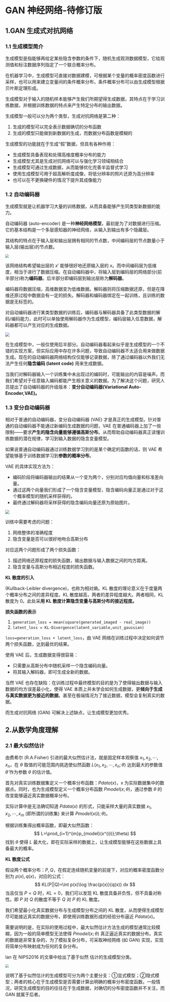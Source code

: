 # GAN 神经网络-待修订版

## 1.GAN 生成式对抗网络

### 1.1 生成模型简介

生成模型是指能够再给定某些隐含参数的条件下，随机生成观测数据模型，它给观测值和标注数据序列指定了一个联合概率分布。

在机器学习中，生成模型可直接对数据建模，可根据某个变量的概率密度函数进行采样，也可以用来建立变量间的条件概率分布，条件概率分布可以由生成模型根据贝叶斯定理形成。

生成模型对于输入的随机样本能够产生我们所期望得生成数据，其特点在于学习训练数据，并根据训练数据的特点来产生特定分布的输出数据。

生成模型一般可以分为两个类型，生成对抗网络是第二种：

1. 生成的模型可以完全表示数据确切的分布函数
2. 生成的模型只能做到新数据的生成，而数据分布函数是模糊的

生成模型的功能就在于生成“假”数据，但具有各种作用：

- 生成模型具备表现和处理高维度概率分布的能力
- 生成模型尤其是生成对抗网络可以与强化学习领域相结合
- 生成模型可通过生成数据，从而能够优化完善半监督式学习
- 使用生成模型可用于超高解析度成像，将低分辨率的照片还原为高分辨率
- 也可以在不更换硬件的情况下提升其成像能力

### 1.2 自动编码器

生成模型就是让机器学习大量的训练数据，从而具备能够产生同类型新数据的能力。

自动编码器 (auto-encoder) 是一种**神经网络模型**，最初是为了对数据进行压缩。它的基本结构是一个多层感知器的神经网络，从输入到输出有多个隐藏层。

其结构的特点在于输入层和输出层拥有相同的节点数，中间编码层的节点数量小于输入层(输出层)的节点数。

<img src="img/01.jpg" style="zoom:67%;" />

该网络结构希望输出层的 $x'$ 能够很好地还原输入层的 $x$。而中间编码层为低维度，相当于进行了数据压缩。在自动编码器中，将输入层到编码层的网络部分(前半部分)称为**编码器**。后半部分即编码层到输出层称为**解码器**。

编码器将数据压缩，高维数据变为低维数据。解码器则将压缩数据还原，但是在降维还原过程中数据会有一定的损失。解码器和编码器绑定在一起训练，且训练的数据是无标签的。

对自动编码器进行某类型数据的训练后，编码器与解码器具备了此类型数据的解码/编码能力，此时可以单独使用解码器作为生成模型，编码层输入任意数据，解码器都可以产生对应的生成数据。

<img src="img/02.jpg" style="zoom:80%;" />

在生成模型中，一般仅使用后半部分。自动编码器看起来似乎是生成模型的一个不错的实现方案，但实际应用中存在许多问题，导致自动编码器不太适合用来做数据生成。现在的自动编码器网络结构仅仅能够记录数据，除了通过编码器以外我们无法产生任何**隐含编码 (latent code)** 用来生成数据。

当我们对解码器输入一个训练集中未出现过的编码时，可能输出的内容是噪声。而我们希望对于任意输入编码都能产生相关意义的数据。为了解决这个问题，研究人员提出了自动编码器的升级版本：**变分自动编码器(Variational Auto-Encoder,VAE)。** 

### 1.3 变分自动编码器

相对于普通的自动编码器，变分自动编码器 (VAE) 才是真正的生成模型。针对普通的自动编码器不能通过新编码生成数据的问题，VAE 在普通编码器上加了一些限制——要求**产生的隐含向量能够遵循高斯分布**。从而帮助自动编码器真正读懂训练数据的潜在规律，学习到输入数据的隐含变量模型。

如果说普通自动编码器通过训练数据学习到的是某个确定的函数的话，则 VAE 希望能够基于训练数据学习到**参数的概率分布**。

VAE 的具体实现方法为：

- 编码阶段将编码器输出的结果从一个变为两个，分别对应均值向量和标准差向量。
- 通过这两个向量我们形成了一个隐含变量模型，隐含编码向量正是通过对于这个概率模型的随机采样获得的。
- 最终通过解码器将采样获得的隐含编码向量还原为原始图片。

<img src="img/03.jpg" style="zoom:80%;" />

训练中需要考虑的问题：

1. 网络整体的准确程度
2. 隐含变量是否可以很好地吻合高斯分布

对应这两个问题形成了两个损失函数：

1. 描述网络还原程度的损失函数，输出数据与输入数据之间的均方距离。
2. 隐含变量与高斯分布相近程度的损失函数。

**KL 散度的引入**

(Kullback-Leibler divergence)，也称为相对熵。KL 散度的理论意义在于度量两个概率分布之间的差异程度。KL 散度越高，两者的差异程度越大。两者相同，KL 散度为 0。此处采**用 KL 散度计算隐含变量与高斯分布的接近程度。**

**损失函数的表示**

1. `generation_loss = mean(square(generated_imaged - real_image))`
2. `latent_loss = KL-Divergence(latent_variable,unit_gaussian)` 

`loss=generation_loss + latent_loss`，由 VAE 网络在训练过程中决定如何调节两个损失函数，达到最优的结果。

使用 VAE 后，生成数据变得很容易：

- 只需要从高斯分布中随机采样一个隐含编码向量。
- 将其输入解码器，即可生成全新的数据。

当然 VAE 也存在缺陷：在训练过程中最终模型的目的是为了使得输出数据与输入数据的均方误差最小化，使得 VAE 本质上并未学会如何生成数据，更**倾向于生成与真实数据更为接近的数据**。甚至在极端情况为了接近数据，模型会复制真实的数据。

而生成对抗网络 (GAN) 可解决上述缺点，让生成模型更加优秀。

## 2.从数学角度理解

### 2.1 最大似然估计

由费希尔 (R.A.Fisher) 引进的最大似然估计法，就是固定样本观察值 $x_1,x_2,\cdots,x_n$，在 $\theta$ 取值的可能范围内挑选使似然函数 $L(x_1,x_2,\cdots,x_n;\theta)$ 达到最大的参数值 $\hat{\theta}$ 作为参数 $\theta$ 的估计值。

首先对真实训练数据集定义一个概率分布函数：$Pdata(x)$，x 为实际数据集中的数据点。同时，也为生成模型定义一个概率分布函数 $Pmodel(x;\theta)$，通过参数 $\theta$ 的改变能够逼近真实数据概率分布。

实际计算中是无法确切知道 $Pdata(x)$ 的形式，只能采样大量的真实数据 $x_1,x_2,\cdots,x_m$ (即所谓的训练集) 来计算 $Pmodel(x(i);\theta)$。

根据训练集得出概率函数，即最大似然函数：
$$
L=\prod_{i=1}^{m}p_{model}(x^{(i)};\theta) 
$$
找到 $\theta$ 使得 $L$ 最大化，即在实际采样的数据上，让生成模型能够在这些数据上具备最大的概率。

**KL 散度公式**

假设两个概率分布：$P,Q$，在假定连续随机变量的前提下，对应的概率密度函数分别为 $p(x),q(x)$，对应的公式：
$$
KL(P||Q)=\int p(x)\log \frac{p(x)}{q(x)} dx
$$
当且仅当 $P=Q$ 时，$KL=0$，我们可以发现 KL 散度具备非负性，但不具备对称性。即 $P$ 对 $Q$ 的散度不等于 $Q$ 对 $P$ 的 KL 散度。

我们希望最小化真实数据分布与生成模型分布之间的 KL 散度，从而使得生成模型尽可能接近真实的数据分布，即使用训练数据形成的经验分布逼近 $Pdata(x)$。

需要说明的是，在实际的使用过程中，最大似然估计方法生成的模型通常比较模糊，因为一般的简单模型无法使得 $Pmodel(x;\theta)$ 真正逼近真实的数据分布。真实的数据是非常复杂的，为了模拟复杂分布，可采取神经网络 (如 GAN) 实现，实现将简单分布映射成为任何的复杂分布。

lan 在 NIPS2016 的文章中给出了基于似然 估计的生成模型分类。

<img src="img/04.jpg" style="zoom:67%;" />

说明了基于似然估计的生成模型可分为两个主要分支：①显式模型；②隐式模型；两者的核心在于生成模型是否需要计算出明确的概率分布密度函数。一般情况，研究生成模型的目的往往在于生成数据，对确切的分布密度函数并不关注，而 GAN 就属于后者。

































